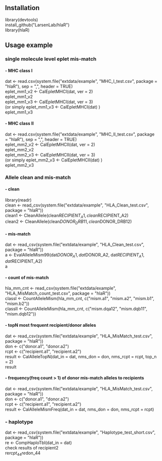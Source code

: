 ## Installation
library(devtools)<br>
install_github("LarsenLab/hlaR")<br>
library(hlaR)<br> 

## Usage example
### single molecule level eplet mis-match
#### - MHC class I
dat <- read.csv(system.file("extdata/example", "MHC_I_test.csv", package = "hlaR"), sep = ",", header = TRUE)<br>
eplet_mm1_v2 <- CalEpletMHCI(dat, ver = 2)<br>
eplet_mm1_v2<br>
eplet_mm1_v3 <- CalEpletMHCI(dat, ver = 3)<br>
(or simply eplet_mm1_v3 <- CalEpletMHCI(dat) )<br>
eplet_mm1_v3
#### - MHC class II
dat <- read.csv(system.file("extdata/example", "MHC_II_test.csv", package = "hlaR"), sep = ",", header = TRUE)<br>
eplet_mm2_v2 <- CalEpletMHCII(dat, ver = 2)<br>
eplet_mm2_v2<br>
eplet_mm2_v3 <- CalEpletMHCII(dat, ver = 3)<br>
(or simply eplet_mm2_v3 <- CalEpletMHCII(dat) )<br>
eplet_mm2_v3

### Allele clean and mis-match
#### - clean
library(readr)<br>
clean <- read_csv(system.file("extdata/example", "HLA_Clean_test.csv", package = "hlaR"))<br>
clean1 <- CleanAllele(clean$RECIPIENT_A1, clean$RECIPIENT_A2)<br>
clean2 <- CleanAllele(clean$DONOR_DRB11, clean$DONOR_DRB12)<br>
#### - mis-match
dat <- read_csv(system.file("extdata/example", "HLA_Clean_test.csv", package = "hlaR"))<br>
a <- EvalAlleleMism99(dat$DONOR_A1, dat$DONOR_A2, dat$RECIPIENT_A1, dat$RECIPIENT_A2)<br>
a<br>
#### - count of mis-match
hla_mm_cnt <- read_csv(system.file("extdata/example", "HLA_MisMatch_count_test.csv", package = "hlaR"))<br>
classI <- CountAlleleMism(hla_mm_cnt, c("mism.a1", "mism.a2", "mism.b1", "mism.b2"))<br>
classII <- CountAlleleMism(hla_mm_cnt, c("mism.dqa12", "mism.dqb11", "mism.dqb12"))<br>
#### - topN most frequent recipient/donor alleles 
dat <- read_csv(system.file("extdata/example", "HLA_MisMatch_test.csv", package = "hlaR"))<br>
don <- c("donor.a1", "donor.a2")<br>
rcpt <- c("recipient.a1", "recipient.a2")<br>
result <- CalAlleleTopN(dat_in = dat, nms_don = don, nms_rcpt = rcpt, top_n = 2)<br>
result<br>
#### - frequency(freq count > 1) of donor mis-match alleles to recipients
dat <- read_csv(system.file("extdata/example", "HLA_MisMatch_test.csv", package = "hlaR"))<br>
don <- c("donor.a1", "donor.a2")<br>
rcpt <- c("recipient.a1", "recipient.a2")<br>
result <- CalAlleleMismFreq(dat_in = dat, nms_don = don, nms_rcpt = rcpt)<br> 

### - haplotype
dat <- read_csv(system.file("extdata/example", "Haplotype_test_short.csv", package = "hlaR"))<br>
re <- CompHaploTbl(dat_in = dat)<br>
check results of recipient2 <br>
re$rcpt_44
re$don_44

